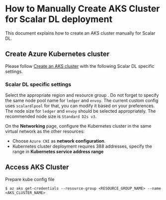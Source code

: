 # How to Manually Create AKS Cluster for Scalar DL deployment

This document explains how to create an AKS cluster manually for Scalar DL.

## Create Azure Kubernetes cluster

Please follow [Create an AKS cluster](https://docs.microsoft.com/en-us/azure/aks/kubernetes-walkthrough-portal#create-an-aks-cluster) with the following Scalar DL specific settings.

### Scalar DL specific settings
Select the appropriate region and resource group .
Do not forget to specify the same node pool name for `ledger` and `envoy`. The current custom config uses `scalardlpool` for that, you can modify it based on your preferences.  
The node size for `ledger` and `envoy` should be selected appropriately. The recommended node size is `Standard D2s v3`.

On the **Networking** page, configure the Kubernetes cluster in the same virtual network as the other resources: 
 - Choose `Azure CNI` as **network configuration**.
 - Kubernetes cluster deployment requires 388 addresses, specify the range in **Kubernetes service address range**

## Access AKS Cluster

Prepare kube config file
```
$ az aks get-credentials --resource-group <RESOURCE_GROUP_NAME> --name <AKS_CLUSTER_NAME>
```
